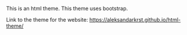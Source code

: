 This is an html theme.
This theme uses bootstrap.

Link to the theme for the website:
https://aleksandarkrst.github.io/html-theme/
